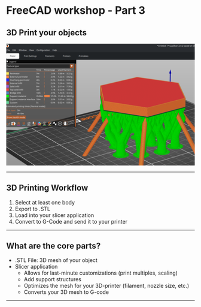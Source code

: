 # FreeCAD workshop - Part 3
## 3D Print your objects

![prusa](prusa.png)

---

## 3D Printing Workflow

1. Select at least one body
2. Export to .STL
3. Load into your slicer application
4. Convert to G-Code and send it to your printer

---

## What are the core parts?

- .STL File: 3D mesh of your object
- Slicer application
   - Allows for last-minute customizations (print multiples, scaling)
   - Add support structures
   - Optimizes the mesh for your 3D-printer (filament, nozzle size, etc.)
   - Converts your 3D mesh to G-code

---